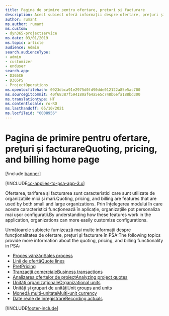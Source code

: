 ```yaml
---
title: Pagina de primire pentru ofertare, prețuri și facturare
description: Acest subiect oferă informații despre ofertare, prețuri și facturare.
author: rumant
ms.author: rumant
ms.custom:
- dyn365-projectservice
ms.date: 03/01/2019
ms.topic: article
audience: Admin
search.audienceType:
- admin
- customizer
- enduser
search.app:
- D365CE
- D365PS
- ProjectOperations
ms.openlocfilehash: 0923dbca91e2975d0fd90dde012122a85e5ac700
ms.sourcegitcommit: 40f68387f594180af64a5e5c748b6efa188bd300
ms.translationtype: HT
ms.contentlocale: ro-RO
ms.lasthandoff: 05/10/2021
ms.locfileid: "6008956"
---
```

# <a name="quoting-pricing-and-billing-home-page"></a><span data-ttu-id="40807-103">Pagina de primire pentru ofertare, prețuri și facturare</span><span class="sxs-lookup"><span data-stu-id="40807-103">Quoting, pricing, and billing home page</span></span>

[!include [banner](../includes/psa-now-project-operations.md)]

[!INCLUDE[cc-applies-to-psa-app-3.x](../includes/cc-applies-to-psa-app-3x.md)]

<span data-ttu-id="40807-104">Ofertarea, tarifarea și facturarea sunt caracteristici care sunt utilizate de organizațiile mici și mari.</span><span class="sxs-lookup"><span data-stu-id="40807-104">Quoting, pricing, and billing are features that are used by both small and large organizations.</span></span> <span data-ttu-id="40807-105">Prin înțelegerea modului în care aceste caracteristici funcționează în aplicație, organizațiile pot personaliza mai ușor configurații.</span><span class="sxs-lookup"><span data-stu-id="40807-105">By understanding how these features work in the application, organizations can more easily customize configurations.</span></span>

<span data-ttu-id="40807-106">Următoarele subiecte furnizează mai multe informații despre funcționalitatea de ofertare, prețuri și facturare în PSA:</span><span class="sxs-lookup"><span data-stu-id="40807-106">The following topics provide more information about the quoting, pricing, and billing functionality in PSA:</span></span>

- [<span data-ttu-id="40807-107">Proces vânzări</span><span class="sxs-lookup"><span data-stu-id="40807-107">Sales process</span></span>](basic-sales-process.md)
- [<span data-ttu-id="40807-108">Linii de ofertă</span><span class="sxs-lookup"><span data-stu-id="40807-108">Quote lines</span></span>](basic-quote-lines.md)
- [<span data-ttu-id="40807-109">Preţ</span><span class="sxs-lookup"><span data-stu-id="40807-109">Pricing</span></span>](basic-pricing.md)
- [<span data-ttu-id="40807-110">Tranzacții comerciale</span><span class="sxs-lookup"><span data-stu-id="40807-110">Business transactions</span></span>](basic-business-transactions.md)
- [<span data-ttu-id="40807-111">Analizarea ofertelor de proiect</span><span class="sxs-lookup"><span data-stu-id="40807-111">Analyzing project quotes</span></span>](basic-analyzing-quotes.md)
- [<span data-ttu-id="40807-112">Unități organizaționale</span><span class="sxs-lookup"><span data-stu-id="40807-112">Organizational units</span></span>](advanced-organizational.md)
- [<span data-ttu-id="40807-113">Unități și grupuri de unități</span><span class="sxs-lookup"><span data-stu-id="40807-113">Unit groups and units</span></span>](advanced-units.md)
- [<span data-ttu-id="40807-114">Monedă multi-unitate</span><span class="sxs-lookup"><span data-stu-id="40807-114">Multi-unit currency</span></span>](advanced-currency.md)
- [<span data-ttu-id="40807-115">Date reale de înregistrare</span><span class="sxs-lookup"><span data-stu-id="40807-115">Recording actuals</span></span>](advanced-actuals.md)


[!INCLUDE[footer-include](../includes/footer-banner.md)]